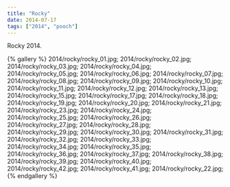 ```yaml
---
title: "Rocky"
date: 2014-07-17
tags: ["2014", "pooch"]
---
```


Rocky 2014.

{% gallery %}
2014/rocky/rocky_01.jpg;
2014/rocky/rocky_02.jpg;
2014/rocky/rocky_03.jpg;
2014/rocky/rocky_04.jpg;
2014/rocky/rocky_05.jpg;
2014/rocky/rocky_06.jpg;
2014/rocky/rocky_07.jpg;
2014/rocky/rocky_08.jpg;
2014/rocky/rocky_09.jpg;
2014/rocky/rocky_10.jpg;
2014/rocky/rocky_11.jpg;
2014/rocky/rocky_12.jpg;
2014/rocky/rocky_13.jpg;
2014/rocky/rocky_15.jpg;
2014/rocky/rocky_17.jpg;
2014/rocky/rocky_18.jpg;
2014/rocky/rocky_19.jpg;
2014/rocky/rocky_20.jpg;
2014/rocky/rocky_21.jpg;
2014/rocky/rocky_23.jpg;
2014/rocky/rocky_24.jpg;
2014/rocky/rocky_25.jpg;
2014/rocky/rocky_26.jpg;
2014/rocky/rocky_27.jpg;
2014/rocky/rocky_28.jpg;
2014/rocky/rocky_29.jpg;
2014/rocky/rocky_30.jpg;
2014/rocky/rocky_31.jpg;
2014/rocky/rocky_32.jpg;
2014/rocky/rocky_33.jpg;
2014/rocky/rocky_34.jpg;
2014/rocky/rocky_35.jpg;
2014/rocky/rocky_36.jpg;
2014/rocky/rocky_37.jpg;
2014/rocky/rocky_38.jpg;
2014/rocky/rocky_39.jpg;
2014/rocky/rocky_40.jpg;
2014/rocky/rocky_42.jpg;
2014/rocky/rocky_41.jpg;
2014/rocky/rocky_22.jpg;
{% endgallery %}

